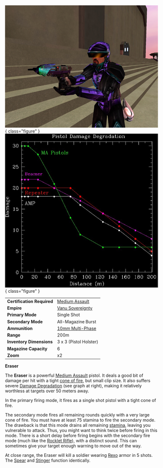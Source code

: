![](../images/Eraser.jpg){ class="figure" } ![.](../images/Pistol_DD.jpg){
class="figure" }

|                            |                                                       |
| -------------------------- | ----------------------------------------------------- |
| **Certification Required** | [Medium Assault](../certifications/Medium_Assault.md) |
| **Empire**                 | [Vanu Sovereignty](../etc/Vanu_Sovereignty.md)        |
| **Primary Mode**           | Single Shot                                           |
| **Secondary Mode**         | All-Magazine Burst                                    |
| **Ammunition**             | [10mm Multi-Phase](../ammunition/10mm_Multi-Phase.md) |
| **Range**                  | 200m                                                  |
| **Inventory Dimensions**   | 3 x 3 (Pistol Holster)                                |
| **Magazine Capacity**      | 6                                                     |
| **Zoom**                   | x2                                                    |

**Eraser**

The **Eraser** is a powerful
[Medium Assault](../certifications/Medium_Assault.md) pistol. It deals a good
bit of damage per hit with a tight
[cone of fire](../terminology/Cone_of_fire.md), but small clip size. It also
suffers severe [Damage Degradation](../terminology/Damage_Degradation.md) (see
graph at right), making it relatively worthless at targets over 50 meters away.

In the primary firing mode, it fires as a single shot pistol with a tight cone
of fire.

The secondary mode fires all remaining rounds quickly with a very large cone of
fire. You must have at least 75 stamina to fire the secondary mode. The drawback
is that this mode drains all remaining [stamina](../terminology/Stamina.md),
leaving you vulnerable to attack. Thus, you might want to think twice before
firing in this mode. There is a short delay before firing begins with the
secondary fire mode (much like the
[Rocklet Rifle](../weapons/Rocklet_Rifle.md)), with a distinct sound. This can
sometimes give your target enough warning to move out of the way.

At close range, the Eraser will kill a soldier wearing
[Rexo](../armor/Reinforced_Exo-Suit.md) armor in 5 shots. The
[Spear](../weapons/Spear.md) and [Stinger](../weapons/Stinger.md) function
identically.
